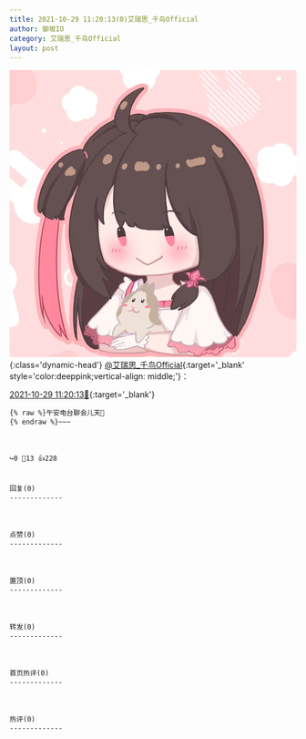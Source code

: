 ```yaml
---
title: 2021-10-29 11:20:13(0)艾瑞思_千鸟Official
author: 御坂IO
category: 艾瑞思_千鸟Official
layout: post
---
```


![img](/images/7e08840c56f251de28bdf766b647bd5fe9a5d50a.jpg){:class='dynamic-head'}
[@艾瑞思_千鸟Official](https://space.bilibili.com/1090010845/dynamic){:target='_blank' style='color:deeppink;vertical-align: middle;'}：

[2021-10-29 11:20:13🔗](https://t.bilibili.com/586860951192159395){:target='_blank'}

~~~
{% raw %}午安电台聊会儿天🧹
{% endraw %}~~~



↪️0 💬13 👍228


回复(0)
-------------



点赞(0)
-------------



置顶(0)
-------------



转发(0)
-------------



首页热评(0)
-------------



热评(0)
-------------



